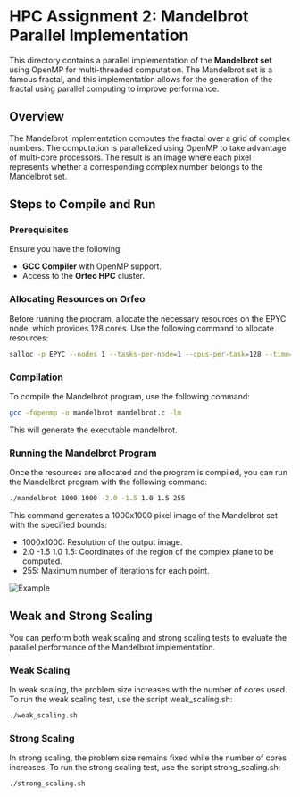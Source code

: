 # HPC Assignment 2: Mandelbrot Parallel Implementation

This directory contains a parallel implementation of the **Mandelbrot set** using OpenMP for multi-threaded computation. The Mandelbrot set is a famous fractal, and this implementation allows for the generation of the fractal using parallel computing to improve performance.

## Overview

The Mandelbrot implementation computes the fractal over a grid of complex numbers. The computation is parallelized using OpenMP to take advantage of multi-core processors. The result is an image where each pixel represents whether a corresponding complex number belongs to the Mandelbrot set.

## Steps to Compile and Run

### Prerequisites

Ensure you have the following:
- **GCC Compiler** with OpenMP support.
- Access to the **Orfeo HPC** cluster.

### Allocating Resources on Orfeo
Before running the program, allocate the necessary resources on the EPYC node, which provides 128 cores. Use the following command to allocate resources:

```bash
salloc -p EPYC --nodes 1 --tasks-per-node=1 --cpus-per-task=128 --time=00:30:00
```

### Compilation
To compile the Mandelbrot program, use the following command:
```bash
gcc -fopenmp -o mandelbrot mandelbrot.c -lm
```
This will generate the executable mandelbrot.

### Running the Mandelbrot Program
Once the resources are allocated and the program is compiled, you can run the Mandelbrot program with the following command:

```bash
./mandelbrot 1000 1000 -2.0 -1.5 1.0 1.5 255
```
This command generates a 1000x1000 pixel image of the Mandelbrot set with the specified bounds:
  - 1000x1000: Resolution of the output image.
  - 2.0 -1.5 1.0 1.5: Coordinates of the region of the complex plane to be computed.
  - 255: Maximum number of iterations for each point.

![Example](mandelbrot.pgm)

## Weak and Strong Scaling
You can perform both weak scaling and strong scaling tests to evaluate the parallel performance of the Mandelbrot implementation.

### Weak Scaling
In weak scaling, the problem size increases with the number of cores used.
To run the weak scaling test, use the script weak_scaling.sh:

```bash
./weak_scaling.sh
```

### Strong Scaling
In strong scaling, the problem size remains fixed while the number of cores increases.
To run the strong scaling test, use the script strong_scaling.sh:

```bash
./strong_scaling.sh
```
